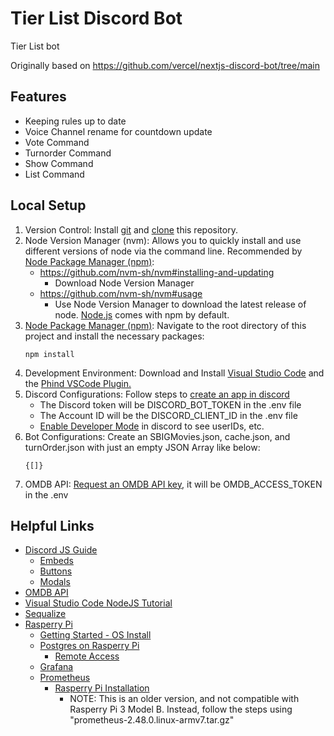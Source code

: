 # Tier List Discord Bot

Tier List bot

Originally based on https://github.com/vercel/nextjs-discord-bot/tree/main

## Features
- Keeping rules up to date
- Voice Channel rename for countdown update
- Vote Command
- Turnorder Command
- Show Command
- List Command

## Local Setup
1. Version Control: Install [git](https://git-scm.com/book/en/v2/Getting-Started-Installing-Git) and [clone](https://docs.github.com/en/repositories/creating-and-managing-repositories/cloning-a-repository) this repository.
2. Node Version Manager (nvm): Allows you to quickly install and use different versions of node via the command line. Recommended by [Node Package Manager (npm)](https://docs.npmjs.com/downloading-and-installing-node-js-and-npm): 
    - https://github.com/nvm-sh/nvm#installing-and-updating
        - Download Node Version Manager
    - https://github.com/nvm-sh/nvm#usage
        - Use Node Version Manager to download the latest release of node. [Node.js](https://nodejs.org/en/docs/guides/getting-started-guide) comes with npm by default.
3. [Node Package Manager (npm)](https://docs.npmjs.com/about-the-public-npm-registry): Navigate to the root directory of this project and install the necessary packages:
    ```
    npm install
    ```
4. Development Environment: Download and Install [Visual Studio Code](https://code.visualstudio.com/Download) and the [Phind VSCode Plugin.](https://marketplace.visualstudio.com/items?itemName=phind.phind)
5. Discord Configurations: Follow steps to [create an app in discord](https://discord.com/developers/docs/getting-started#step-1-creating-an-app)
    - The Discord token will be DISCORD_BOT_TOKEN in the .env file
    - The Account ID will be the DISCORD_CLIENT_ID in the .env file
    - [Enable Developer Mode](https://helpdeskgeek.com/how-to/how-to-enable-and-use-developer-mode-on-discord/) in discord to see userIDs, etc.
6. Bot Configurations: Create an SBIGMovies.json, cache.json, and turnOrder.json with just an empty JSON Array like below:
    ```
    {[]}
    ```
7. OMDB API: [Request an OMDB API key](https://www.omdbapi.com/apikey.aspx), it will be OMDB_ACCESS_TOKEN in the .env


## Helpful Links
- [Discord JS Guide](https://discordjs.guide/#before-you-begin)
    - [Embeds](https://discordjs.guide/popular-topics/embeds.html#using-the-embedbuilder)
    - [Buttons](https://discordjs.guide/message-components/buttons.html#building-buttons)
    - [Modals](https://discordjs.guide/interactions/modals.html)
- [OMDB API](https://www.omdbapi.com/)
- [Visual Studio Code NodeJS Tutorial](https://code.visualstudio.com/docs/nodejs/nodejs-tutorial)
- [Sequalize](https://sequelize.org/docs/v6/category/core-concepts/)
- [Rasperry Pi](https://www.raspberrypi.com/products/raspberry-pi-3-model-b/)
    - [Getting Started - OS Install](https://www.raspberrypi.com/documentation/computers/getting-started.html#install-an-operating-system)
    - [Postgres on Rasperry Pi](https://pimylifeup.com/raspberry-pi-postgresql/)
        - [Remote Access](https://tecadmin.net/postgresql-allow-remote-connections/)
    - [Grafana](https://grafana.com/tutorials/install-grafana-on-raspberry-pi/#install-grafana)
    - [Prometheus](https://prometheus.io/docs/prometheus/latest/getting_started/)
        - [Rasperry Pi Installation](https://www.linuxconsultant.org/how-to-install-prometheus-on-raspberry-pi/)
            - NOTE: This is an older version, and not compatible with Rasperry Pi 3 Model B. Instead, follow the steps using "prometheus-2.48.0.linux-armv7.tar.gz"

